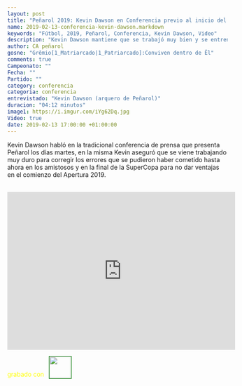 ```yaml
---
layout: post
title: "Peñarol 2019: Kevin Dawson en Conferencia previo al inicio del Campeonato Uruguayo"
name: 2019-02-13-conferencia-kevin-dawson.markdown
keywords: "Fútbol, 2019, Peñarol, Conferencia, Kevin Dawson, Video"
description: "Kevin Dawson mantiene que se trabajó muy bien y se entrenó fuerte para el comienzo de este Uruguayo 2019, que los errores que se cometieron en esta SuperCopa y amistosos se van a ir corrigiendo para no dar ventajas en el Apertura 2019"
author: CA peñarol
gosne: "Grêmio[1_Matriarcado|1_Patriarcado]:Conviven dentro de Êl"
comments: true
Campeonato: ""
Fecha: ""
Partido: ""
category: conferencia
categoria: conferencia
entrevistado: "Kevin Dawson (arquero de Peñarol)"
duracion: "04:12 minutos"
image1: https://i.imgur.com/iYg62Dq.jpg
Video: true
date: 2019-02-13 17:00:00 +01:00:00
---
```

<!---
Campeonato: <span>{{ page.Campeonato }}</span><br>
Fecha: <span>{{ page.Fecha }}</span><br>
Encuentro: <span>{{ page.Partido }}</span><br>-->

Kevin Dawson habló en la tradicional conferencia de prensa que presenta Peñarol los días martes, en la misma Kevin aseguró que se viene trabajando muy duro para corregir los errores que se pudieron haber cometido hasta ahora en los amistosos y en la final de la SuperCopa para no dar ventajas en el comienzo del Apertura 2019.

<br>

<iframe width="521" height="360" src="https://www.youtube.com/embed/ScWDyIUn1Hg" frameborder="0" allow="accelerometer; autoplay; encrypted-media; gyroscope; picture-in-picture" allowfullscreen></iframe>

<span style="color:yellow;">grabado con</span> <a href="http://ffmpeg.org"><img src="{{ site.url }}/images/ffmpeg.png" width="50px" style="border:1px solid green;vertical-align: sub;margin-left:7px;"></a>
